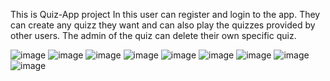 This is Quiz-App project
In this user can register and login to the app. They can create any quizz they want and can also play the quizzes provided by other users. The admin of the quiz can delete their own specific quiz.

![image](https://github.com/user-attachments/assets/5393abd1-1f0d-4f5d-ad50-0327731b72ac)
![image](https://github.com/user-attachments/assets/1c0c289e-7fb4-43f3-a40d-12380e3a1b7f)
![image](https://github.com/user-attachments/assets/2bac06b0-55eb-45b4-9259-13936bff51dc)
![image](https://github.com/user-attachments/assets/042ddc81-764c-4d12-981f-fe64efdfcf6f)
![image](https://github.com/user-attachments/assets/c12a1d57-7fb9-450f-a89d-7f708e59d81a)
![image](https://github.com/user-attachments/assets/62be447b-043f-4bc7-8c35-d8429c264a78)
![image](https://github.com/user-attachments/assets/411f78a5-d6f9-47df-b161-72336b3fd759)
![image](https://github.com/user-attachments/assets/67bf643a-e4cc-462c-8e16-f0cfd2457f24)
![image](https://github.com/user-attachments/assets/564869ba-d309-4baa-94cd-a3dddb29259b)

